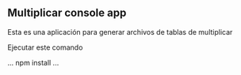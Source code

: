 

## Multiplicar console app

Esta es una aplicación para generar archivos de tablas de multiplicar

Ejecutar este comando

...
npm install
...
